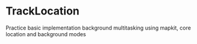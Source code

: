 # TrackLocation
 Practice basic implementation background multitasking using mapkit, core location and background modes
